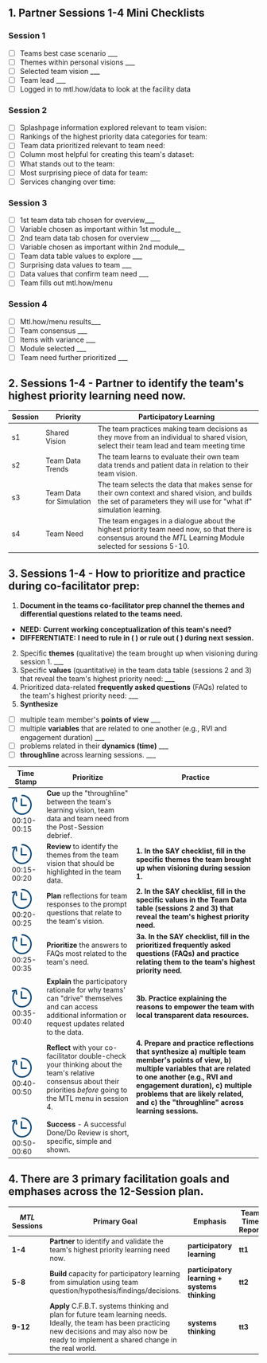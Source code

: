
## **1. Partner Sessions 1-4 Mini Checklists**

### Session 1
- [ ] Teams best case scenario ___
- [ ] Themes within personal visions ___
- [ ] Selected team vision ___
- [ ] Team lead ___
- [ ] Logged in to mtl.how/data to look at the facility data

### Session 2 
- [ ] Splashpage information explored relevant to team vision: 
- [ ] Rankings of the highest priority data categories for team: 
- [ ] Team data prioritized relevant to team need: 
- [ ] Column most helpful for creating this team's dataset: 
- [ ] What stands out to the team:
- [ ] Most surprising piece of data for team: 
- [ ] Services changing over time: 

### Session 3 
- [ ] 1st team data tab chosen for overview___
- [ ] Variable chosen as important within 1st module__
- [ ] 2nd team data tab chosen for overview ___
- [ ] Variable chosen as important within 2nd module__
- [ ] Team data table values to explore ___
- [ ] Surprising data values to team ___
- [ ] Data values that confirm team need ___
- [ ] Team fills out mtl.how/menu

### Session 4 
- [ ] Mtl.how/menu results___
- [ ] Team consensus ___ 
- [ ] Items with variance ___ 
- [ ] Module selected ___  
- [ ] Team need further prioritized ___

## 2. Sessions 1-4 - Partner to identify the team's highest priority learning need now. 

Session | Priority| Participatory Learning 
-- | -- | --
s1 | Shared Vision | The team practices making team decisions as they move from an individual to shared vision, select their team lead and team meeting time
s2 | Team Data Trends | The team learns to evaluate their own team data trends and patient data in relation to their team vision.
s3 | Team Data for Simulation | The team selects the data that makes sense for their own context and shared vision, and builds the set of parameters they will use for "what if" simulation learning.
s4 | Team Need | The team engages in a dialogue about the highest priority team need now, so that there is consensus around the _MTL_ Learning Module selected for sessions 5-10.

## 3. Sessions 1-4 - How to prioritize and practice during co-facilitator prep:

1. **Document in the teams co-facilitator prep channel the themes and differential questions related to the teams need.**
- **NEED:** **Current working conceptualization of this team's need?**
- **DIFFERENTIATE:** **I need to rule in (      ) or rule out (      ) during next session.**

2. Specific **themes** (qualitative) the team brought up when visioning during session 1. ___
3. Specific **values** (quantitative) in the team data table (sessions 2 and 3) that reveal the team's highest priority need: ___
4. Prioritized data-related **frequently asked questions** (FAQs) related to the team's highest priority need: ___
5. **Synthesize**
- [ ] multiple team member's **points of view** ___ 
- [ ] multiple **variables** that are related to one another (e.g., RVI and engagement duration) ___
- [ ] problems related in their **dynamics (time)** ___
- [ ] **throughline** across learning sessions. ___

Time Stamp | Prioritize  | Practice
-- | -- | --
<img src = "https://github.com/lzim/teampsd/blob/master/resources/icons/timestamp.png" height = "40" width = "40" style ="display: inline-block"/> 00:10-00:15 | **Cue** up the "throughline" between the team's learning vision, team data and team need from the Post-Session debrief.
<img src = "https://github.com/lzim/teampsd/blob/master/resources/icons/timestamp.png" height = "40" width = "40" style ="display: inline-block"/> 00:15-00:20 | **Review** to identify the themes from the team vision that should be highlighted in the team data. | **1. In the SAY checklist, fill in the specific themes the team brought up when visioning during session 1.**
<img src = "https://github.com/lzim/teampsd/blob/master/resources/icons/timestamp.png" height = "40" width = "40" style ="display: inline-block"/> 00:20-00:25 | **Plan** reflections for team responses to the prompt questions that relate to the team's vision. | **2. In the SAY checklist, fill in the specific values in the Team Data table (sessions 2 and 3) that reveal the team's highest priority need.**
<img src = "https://github.com/lzim/teampsd/blob/master/resources/icons/timestamp.png" height = "40" width = "40" style ="display: inline-block"/> 00:25-00:35 | **Prioritize** the answers to FAQs most related to the team's need. | **3a. In the SAY checklist, fill in the prioritized frequently asked questions (FAQs) and practice relating them to the team's highest priority need.**
<img src = "https://github.com/lzim/teampsd/blob/master/resources/icons/timestamp.png" height = "40" width = "40" style ="display: inline-block"/> 00:35-00:40  | **Explain** the participatory rationale for why teams' can "drive" themselves and can access additional information or request updates related to the data. | **3b. Practice explaining the reasons to empower the team with local transparent data resources.**
<img src = "https://github.com/lzim/teampsd/blob/master/resources/icons/timestamp.png" height = "40" width = "40" style ="display: inline-block"/> 00:40-00:50 | **Reflect** with your co-facilitator double-check your thinking about the team's relative consensus about their priorities _before_ going to the MTL menu in session 4. | **4. Prepare and practice reflections that synthesize a) multiple team member's points of view, b) multiple variables that are related to one another (e.g., RVI and engagement duration), c) multiple problems that are likely related, and c) the "throughline" across learning sessions.** 
<img src = "https://github.com/lzim/teampsd/blob/master/resources/icons/timestamp.png" height = "40" width = "40" style ="display: inline-block"/> 00:50-00:60 | **Success** - A successful Done/Do Review is short, specific, simple and shown.

## 4. There are 3 primary facilitation goals and emphases across the 12-Session plan.

_MTL_ Sessions | Primary Goal | Emphasis | Team Time Report
-- | -- | -- | --
**1-4** | **Partner** to identify and validate the team's highest priority learning need now. | **participatory learning** | **tt1**
**5-8** | **Build** capacity for participatory learning from simulation using team question/hypothesis/findings/decisions. | **participatory learning + systems thinking** | **tt2**
**9-12** | **Apply** C.F.B.T. systems thinking and plan for future team learning needs. Ideally, the team has been practicing new decisions and may also now be ready to implement a shared change in the real world. | **systems thinking** | **tt3**
